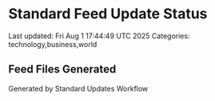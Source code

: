 # Standard Feed Update Status
Last updated: Fri Aug  1 17:44:49 UTC 2025
Categories: technology,business,world

## Feed Files Generated

Generated by Standard Updates Workflow
